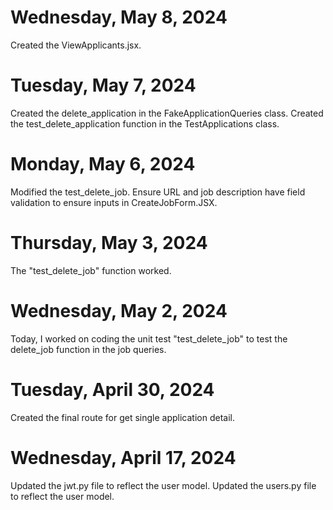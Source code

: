 # Wednesday, May 8, 2024

Created the ViewApplicants.jsx.

# Tuesday, May 7, 2024

Created the delete_application in the FakeApplicationQueries class. Created the test_delete_application function in the TestApplications class.

# Monday, May 6, 2024

Modified the test_delete_job. Ensure URL and job description have field validation to ensure inputs in CreateJobForm.JSX.

# Thursday, May 3, 2024

The "test_delete_job" function worked.

# Wednesday, May 2, 2024

Today, I worked on coding the unit test "test_delete_job" to test the delete_job function in the job queries.

# Tuesday, April 30, 2024

Created the final route for get single application detail.

# Wednesday, April 17, 2024

Updated the jwt.py file to reflect the user model. Updated the users.py file to reflect the user model.
